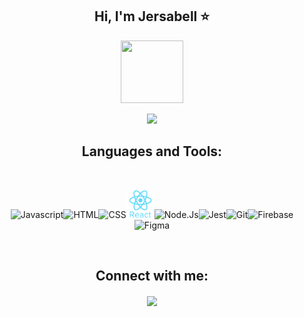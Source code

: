 <h2 align="center">Hi, I'm Jersabell ⭐</h2>
<p align="center"><img src="https://camo.githubusercontent.com/fb070d9f71a64edbafed08519130d75e7e0a0a69665d50d94ad095157f702e59/68747470733a2f2f6d656469612e67697068792e636f6d2f6d656469612f6d47634e6a736657416a593541455a4e77362f67697068792e676966" width="100" height="100"></p>
<p align="center"><img src="https://readme-typing-svg.herokuapp.com?lines=Front-end+Developer+💻;I+love+learning+new+things+💙&center=true&width=500&height=50"></p>
<h2 align="center">Languages and Tools:</h2></br>
<p align="center">
<img alt="Javascript" src="https://upload.wikimedia.org/wikipedia/commons/9/99/Unofficial_JavaScript_logo_2.svg" height="45"><img alt="HTML" src="https://www.vectorlogo.zone/logos/w3_html5/w3_html5-icon.svg" height="45"><img alt="CSS" src="https://www.vectorlogo.zone/logos/w3_css/w3_css-icon.svg" height="45"><img alt="React" src="https://raw.githubusercontent.com/devicons/devicon/master/icons/react/react-original-wordmark.svg" height="45"><img alt="Node.Js" src="https://www.vectorlogo.zone/logos/nodejs/nodejs-icon.svg" height="45"><img alt="Jest" src ="https://www.vectorlogo.zone/logos/jestjsio/jestjsio-icon.svg" height="45"><img alt="Git" src ="https://www.vectorlogo.zone/logos/git-scm/git-scm-icon.svg" height="45"><img alt="Firebase" src ="https://www.vectorlogo.zone/logos/firebase/firebase-icon.svg" height="45"><img alt="Figma" src ="https://www.vectorlogo.zone/logos/figma/figma-icon.svg" height="45">
</p>
<br>
<h2 align="center">Connect with me:</h2>
<p align="center"><a href="https://www.linkedin.com/in/jersabell-tineo/" target="_blank" ><img src="https://img.shields.io/badge/LinkedIn-0077B5?style=for-the-badge&logo=linkedin&logoColor=white" align="center">
</a></p>

<!--
**Jersabell/Jersabell** is a ✨ _special_ ✨ repository because its `README.md` (this file) appears on your GitHub profile.

Here are some ideas to get you started:

- 🔭 I’m currently working on ...
- 🌱 I’m currently learning ...
- 👯 I’m looking to collaborate on ...
- 🤔 I’m looking for help with ...
- 💬 Ask me about ...
- 📫 How to reach me: ...
- 😄 Pronouns: ...
- ⚡ Fun fact: ...
-->
